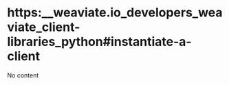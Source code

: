 # https:\_\_weaviate.io_developers_weaviate_client-libraries_python#instantiate-a-client

No content
